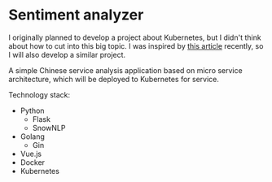 # Sentiment analyzer
I originally planned to develop a project about Kubernetes, 
but I didn't think about how to cut into this big topic. 
I was inspired by [this article](https://medium.com/free-code-camp/learn-kubernetes-in-under-3-hours-a-detailed-guide-to-orchestrating-containers-114ff420e882) 
recently, so I will also develop a similar project.

A simple Chinese service analysis application based on micro service architecture, 
which will be deployed to Kubernetes for service.

Technology stack:
- Python
    - Flask
    - SnowNLP
- Golang
    - Gin
- Vue.js
- Docker
- Kubernetes
